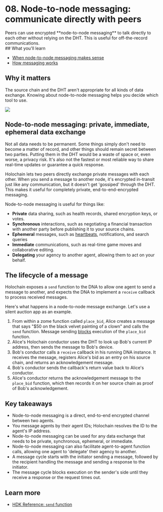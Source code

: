 # 08. Node-to-node messaging: communicate directly with peers

<div class="coreconcepts-intro" markdown="1">
Peers can use encrypted **node-to-node messaging** to talk directly to each other without relying on the DHT. This is useful for off-the-record communications.
</div>

<div class="coreconcepts-orientation" markdown="1">
## What you'll learn

* [When node-to-node messaging makes sense](#node-to-node-messaging-immediate-ephemeral-data-exchange)
* [How messaging works](#the-lifecycle-of-a-message)

## Why it matters

The source chain and the DHT aren't appropriate for all kinds of data exchange. Knowing about node-to-node messaging helps you decide which tool to use.
</div>

![](https://i.imgur.com/Z1ShKBB.jpg)

## Node-to-node messaging: private, immediate, ephemeral data exchange

Not all data needs to be permanent. Some things simply don't need to become a matter of record, and other things should remain secret between two parties. Putting them in the DHT would be a waste of space or, even worse, a privacy risk. It's also not the fastest or most reliable way to share real-time updates or guarantee a quick response.

Holochain lets two peers directly exchange private messages with each other. When you send a message to another node, it's encrypted in-transit just like any communication, but it doesn't get 'gossiped' through the DHT. This makes it useful for completely private, end-to-end-encrypted messaging.

Node-to-node messaging is useful for things like:

* **Private** data sharing, such as health records, shared encryption keys, or votes.
* **Synchronous** interactions, such as negotiating a financial transaction with another party before publishing it to your source chains.
* **Ephemeral** messages, such as [heartbeats](https://en.wikipedia.org/wiki/Heartbeat_(computing)), notifications, and search queries
* **Immediate** communications, such as real-time game moves and collaborative editing.
* **Delegating** your agency to another agent, allowing them to act on your behalf.

## The lifecycle of a message

Holochain exposes a `send` function to the DNA to allow one agent to send a message to another, and expects the DNA to implement a `receive` callback to process received messages.

Here's what happens in a node-to-node message exchange. Let's use a silent auction app as an example.

1. From within a zome function called `place_bid`, Alice creates a message that says "$50 on the black velvet painting of a clown" and calls the `send` function. Message sending [blocks](https://en.wikipedia.org/wiki/Blocking_(computing)) execution of the `place_bid` function.
2. Alice's Holochain conductor uses the DHT to look up Bob's current IP address, then sends the message to Bob's device.
3. Bob's conductor calls a `receive` callback in his running DNA instance. It receives the message, registers Alice's bid as an entry on his source chain, and returns an acknowledgement message.
4. Bob's conductor sends the callback's return value back to Alice's conductor.
5. Alice's conductor returns the acknowledgement message to the `place_bid` function, which then records it on her source chain as proof of Bob's acknowledgement.

## Key takeaways

* Node-to-node messaging is a direct, end-to-end encrypted channel between two agents.
* You message agents by their agent IDs; Holochain resolves the ID to the agent's IP address.
* Node-to-node messaging can be used for any data exchange that needs to be private, synchronous, ephemeral, or immediate.
* Node-to-node messaging can also facilitate agent-to-agent function calls, allowing one agent to 'delegate' their agency to another.
* A message cycle starts with the initiator sending a message, followed by the recipient handling the message and sending a response to the initiator.
* The message cycle blocks execution on the sender's side until they receive a response or the request times out.

## Learn more

* [HDK Reference: `send` function](https://developer.holochain.org/api/v0.0.34-alpha1/hdk/api/fn.send.html)